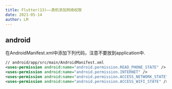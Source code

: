 ```yaml
---
title: Flutter(13)——真机添加网络权限
date: 2021-05-14
author: LM
---
```


## android

在AndroidManifest.xml中添加下列代码，注意不要放到application中.

```xml
// android/app/src/main/AndroidManifest.xml
<uses-permission android:name="android.permission.READ_PHONE_STATE" />
<uses-permission android:name="android.permission.INTERNET" />
<uses-permission android:name="android.permission.ACCESS_NETWORK_STATE" />
<uses-permission android:name="android.permission.ACCESS_WIFI_STATE" />
```

